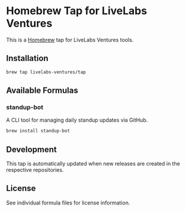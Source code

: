 # Homebrew Tap for LiveLabs Ventures

This is a [Homebrew](https://brew.sh) tap for LiveLabs Ventures tools.

## Installation

```bash
brew tap livelabs-ventures/tap
```

## Available Formulas

### standup-bot

A CLI tool for managing daily standup updates via GitHub.

```bash
brew install standup-bot
```

## Development

This tap is automatically updated when new releases are created in the respective repositories.

## License

See individual formula files for license information.

